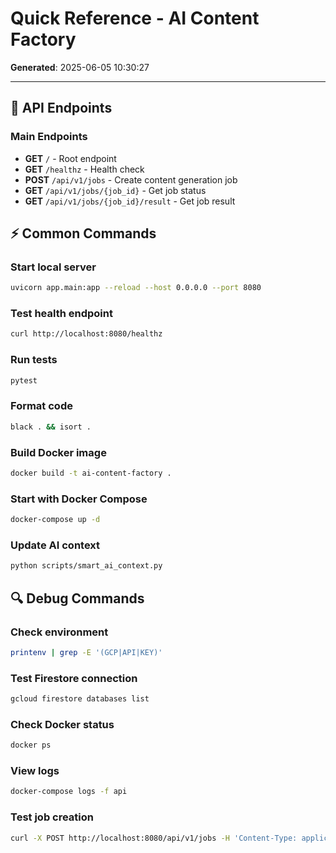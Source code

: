 # Quick Reference - AI Content Factory

**Generated**: 2025-06-05 10:30:27

---

## 🚀 API Endpoints

### Main Endpoints

- **GET** `/` - Root endpoint
- **GET** `/healthz` - Health check
- **POST** `/api/v1/jobs` - Create content generation job
- **GET** `/api/v1/jobs/{job_id}` - Get job status
- **GET** `/api/v1/jobs/{job_id}/result` - Get job result


## ⚡ Common Commands

### Start local server
```bash
uvicorn app.main:app --reload --host 0.0.0.0 --port 8080
```

### Test health endpoint
```bash
curl http://localhost:8080/healthz
```

### Run tests
```bash
pytest
```

### Format code
```bash
black . && isort .
```

### Build Docker image
```bash
docker build -t ai-content-factory .
```

### Start with Docker Compose
```bash
docker-compose up -d
```

### Update AI context
```bash
python scripts/smart_ai_context.py
```

## 🔍 Debug Commands

### Check environment
```bash
printenv | grep -E '(GCP|API|KEY)'
```

### Test Firestore connection
```bash
gcloud firestore databases list
```

### Check Docker status
```bash
docker ps
```

### View logs
```bash
docker-compose logs -f api
```

### Test job creation
```bash
curl -X POST http://localhost:8080/api/v1/jobs -H 'Content-Type: application/json' -d '{"syllabus_text":"Test topic", "options":{}}'
```

